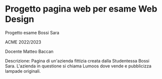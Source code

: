 # Progetto pagina web per esame Web Design
Progetto esame Bossi Sara

ACME 2022/2023

Docente Matteo Baccan

Descrizione:
Pagina di un'azienda fittizia creata dalla Studentessa Bossi Sara. L'azienda in questione si chiama Lumoos dove vende e pubblicizza lampade originali.
